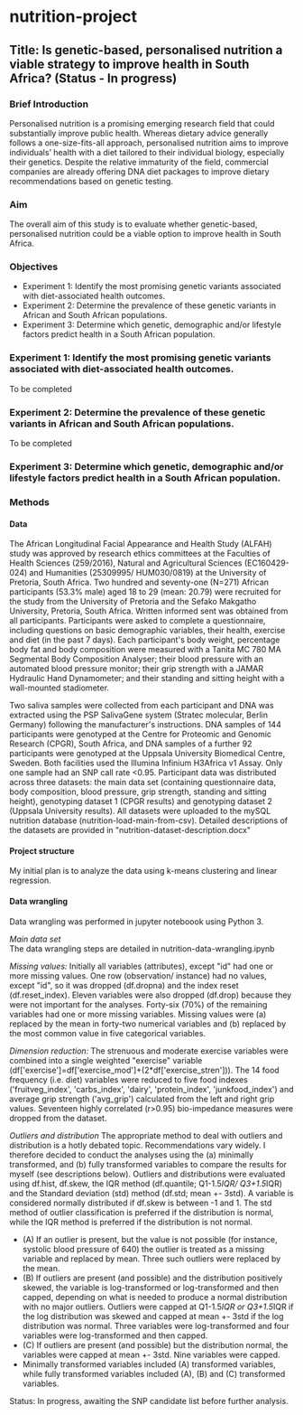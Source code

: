# nutrition-project

## Title: Is genetic-based, personalised nutrition a viable strategy to improve health in South Africa? (Status - In progress)

### Brief Introduction
Personalised nutrition is a promising emerging research field that could substantially improve public health. Whereas dietary advice generally follows a one-size-fits-all approach, personalised nutrition aims to improve individuals’ health with a diet tailored to their individual biology, especially their genetics. Despite the relative immaturity of the field, commercial companies are already offering DNA diet packages to improve dietary recommendations based on genetic testing.

### Aim
The overall aim of this study is to evaluate whether genetic-based, personalised nutrition could be a viable option to improve health in South Africa.

### Objectives
* Experiment 1: Identify the most promising genetic variants associated with diet-associated health outcomes.
* Experiment 2: Determine the prevalence of these genetic variants in African and South African populations.
* Experiment 3: Determine which genetic, demographic and/or lifestyle factors predict health in a South African population.

### Experiment 1: Identify the most promising genetic variants associated with diet-associated health outcomes.
To be completed

### Experiment 2: Determine the prevalence of these genetic variants in African and South African populations.
To be completed

### Experiment 3: Determine which genetic, demographic and/or lifestyle factors predict health in a South African population.
### Methods
#### Data
The African Longitudinal Facial Appearance and Health Study (ALFAH) study was approved by research ethics committees at the Faculties of Health Sciences (259/2016), Natural and Agricultural Sciences (EC160429-024) and Humanities (25309995/ HUM030/0819) at the University of Pretoria, South Africa. Two hundred and seventy-one (N=271) African participants (53.3% male) aged 18 to 29 (mean: 20.79) were recruited for the study from the University of Pretoria and the Sefako Makgatho University, Pretoria, South Africa. Written informed sent was obtained from all participants. Participants were asked to complete a questionnaire, including questions on basic demographic variables, their health, exercise and diet (in the past 7 days). Each participant's body weight, percentage body fat and body composition were measured with a Tanita MC 780 MA Segmental Body Composition Analyser; their blood pressure with an automated blood pressure monitor; their grip strength with a JAMAR Hydraulic Hand Dynamometer; and their standing and sitting height with a wall-mounted stadiometer. 

Two saliva samples were collected from each participant and DNA was extracted using the PSP SalivaGene system (Stratec molecular, Berlin Germany) following the manufacturer's instructions. DNA samples of 144 participants were genotyped at the Centre for Proteomic and Genomic Research (CPGR), South Africa, and DNA samples of a further 92 participants were genotyped at the Uppsala University Biomedical Centre, Sweden. Both facilities used the Illumina Infinium H3Africa v1 Assay. Only one sample had an SNP call rate <0.95. Participant data was distributed across three datasets: the main data set (containing questionnaire data, body composition, blood pressure, grip strength, standing and sitting height), genotyping dataset 1 (CPGR results) and genotyping dataset 2 (Uppsala University results). All datasets were uploaded to the mySQL nutrition database (nutrition-load-main-from-csv). Detailed descriptions of the datasets are provided in "nutrition-dataset-description.docx"

#### Project structure
My initial plan is to analyze the data using k-means clustering and linear regression.

#### Data wrangling
Data wrangling was performed in jupyter noteboook using Python 3.

*Main data set* 
<br> The data wrangling steps are detailed in nutrition-data-wrangling.ipynb

*Missing values:* Initially all variables (attributes), except "id" had one or more missing values. One row (observation/ instance) had no values, except "id", so it was dropped (df.dropna) and the index reset (df.reset_index). Eleven variables were also dropped (df.drop) because they were not important for the analyses. Forty-six (70%) of the remaining variables had one or more missing variables. Missing values were (a) replaced by the mean in forty-two numerical variables and (b) replaced by the most common value in five categorical variables. 

*Dimension reduction:* The strenuous and moderate exercise variables were combined into a single weighted "exercise" variable (df['exercise']=df['exercise_mod']+(2*df['exercise_stren'])). The 14 food frequency (i.e. diet) variables were reduced to five food indexes ('fruitveg_index', 'carbs_index', 'dairy', 'protein_index', 'junkfood_index') and average grip strength ('avg_grip') calculated from the left and right grip values. Seventeen highly correlated (r>0.95) bio-impedance measures were dropped from the dataset.

*Outliers and distribution*  The appropriate method to deal with outliers and distribution is a hotly debated topic. Recommendations vary widely. I therefore decided to conduct the analyses using the (a) minimally transformed, and (b) fully transformed variables to compare the results for myself (see descriptions below). Outliers and distributions were evaluated using df.hist, df.skew, the IQR method (df.quantile; Q1-1.5*IQR/ Q3+1.5*IQR) and the Standard deviation (std) method (df.std; mean +- 3std). A variable is considered normally distributed if df.skew is between -1 and 1. The std method of outlier classification is preferred if the distribution is normal, while the IQR method is preferred if the distribution is not normal. 
 * (A) If an outlier is present, but the value is not possible (for instance, systolic blood pressure of 640) the outlier is treated as a missing variable and replaced by mean. Three such outliers were replaced by the mean.
 * (B) If outliers are present (and possible) and the distribution positively skewed, the variable is log-transformed or log-transformed and then capped, depending on what is needed to produce a normal distribution with no major outliers. Outliers were capped at Q1-1.5*IQR or Q3+1.5*IQR if the log distribution was skewed and capped at mean +- 3std if the log distribution was normal. Three variables were log-transformed and four variables were log-transformed and then capped.
 * (C) If outliers are present (and possible) but the distribution normal, the variables were capped at mean +- 3std. Nine variables were capped.
 * Minimally transformed variables included (A) transformed variables, while fully transformed variables included (A), (B) and (C) transformed variables.

Status: In progress, awaiting the SNP candidate list before further analysis.



